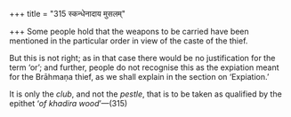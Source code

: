 +++
title = "315 स्कन्धेनादाय मुसलम्"

+++
Some people hold that the weapons to be carried have been mentioned in
the particular order in view of the caste of the thief.

But this is not right; as in that case there would be no justification
for the term ‘or’; and further, people do not recognise this as the
expiation meant for the Brāhmaṇa thief, as we shall explain in the
section on ‘Expiation.’

It is only the *club*, and not the *pestle*, that is to be taken as
qualified by the epithet ‘*of khadira wood*’—(315)


